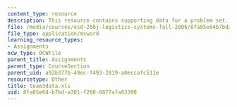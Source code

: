 ```yaml
---
content_type: resource
description: This resource contains supporting data for a problem set.
file: /media/courses/esd-260j-logistics-systems-fall-2006/8fa05e64b7bda301f2606877afa83398_team3data.xls
file_type: application/msword
learning_resource_types:
- Assignments
ocw_type: OCWFile
parent_title: Assignments
parent_type: CourseSection
parent_uid: a92b377b-49ec-f493-2819-a0eccafc511e
resourcetype: Other
title: team3data.xls
uid: 8fa05e64-b7bd-a301-f260-6877afa83398
---
```

